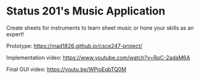 # Status 201's Music Application

Create sheets for instruments to learn sheet music or hone your skills as an expert!

Prototype: https://mad1826.github.io/csce247-project/

Implementation video: https://www.youtube.com/watch?v=RqC-2adaM6A

Final GUI video: https://youtu.be/WPjoEqbTQ0M